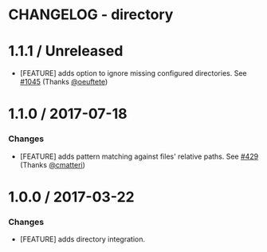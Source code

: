 # CHANGELOG - directory

1.1.1 / Unreleased
==================

* [FEATURE] adds option to ignore missing configured directories. See [#1045][] (Thanks [@oeuftete][])

1.1.0 / 2017-07-18
==================

### Changes

* [FEATURE] adds pattern matching against files' relative paths. See [#429][] (Thanks [@cmatteri][])

1.0.0 / 2017-03-22
==================

### Changes

* [FEATURE] adds directory integration.

[#429]: https://github.com/DataDog/integrations-core/pull/429

<!--- The following link definition list is generated by PimpMyChangelog --->
[#429]: https://github.com/DataDog/integrations-core/issues/429
[#1045]: https://github.com/DataDog/integrations-core/issues/1045
[@cmatteri]: https://github.com/cmatteri
[@oeuftete]: https://github.com/oeuftete
